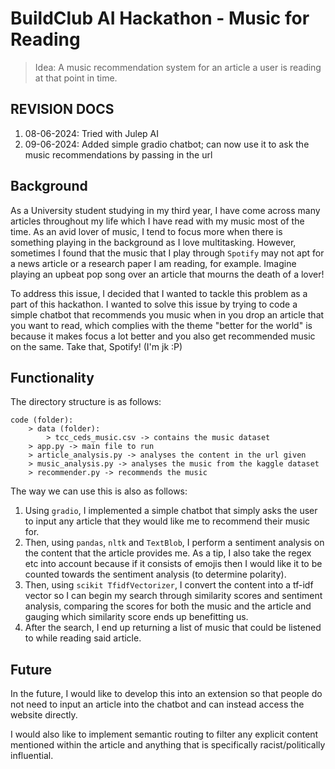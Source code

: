 # BuildClub AI Hackathon - Music for Reading

> Idea: A music recommendation system for an article a user is reading at that point in time.

## REVISION DOCS

1. 08-06-2024: Tried with Julep AI
2. 09-06-2024: Added simple gradio chatbot; can now use it to ask the music recommendations by passing in the url


## Background

As a University student studying in my third year, I have come across many articles throughout my life which I have read with my music most of the time. As an avid lover of music, I tend to focus more when there is something playing in the background as I love multitasking. However, sometimes I found that the music that I play through `Spotify` may not apt for a news article or a research paper I am reading, for example. Imagine playing an upbeat pop song over an article that mourns the death of a lover!

To address this issue, I decided that I wanted to tackle this problem as a part of this hackathon. I wanted to solve this issue by trying to code a simple chatbot that recommends you music when in you drop an article that you want to read, which complies with the theme "better for the world" is because it makes focus a lot better and you also get recommended music on the same. Take that, Spotify! (I'm jk :P)

## Functionality

The directory structure is as follows:

``` (Drawing)
code (folder):
    > data (folder):
        > tcc_ceds_music.csv -> contains the music dataset
    > app.py -> main file to run
    > article_analysis.py -> analyses the content in the url given
    > music_analysis.py -> analyses the music from the kaggle dataset
    > recommender.py -> recommends the music
```

The way we can use this is also as follows:

1. Using `gradio`, I implemented a simple chatbot that simply asks the user to input any article that they would like me to recommend their music for.
2. Then, using `pandas`, `nltk` and `TextBlob`, I perform a sentiment analysis on the content that the article provides me. As a tip, I also take the regex etc into account because if it consists of emojis then I would like it to be counted towards the sentiment analysis (to determine polarity).
3. Then, using `scikit TfidfVectorizer`, I convert the content into a tf-idf vector so I can begin my search through similarity scores and sentiment analysis, comparing the scores for both the music and the article and gauging which similarity score ends up benefitting us.
4. After the search, I end up returning a list of music that could be listened to while reading said article.

## Future

In the future, I would like to develop this into an extension so that people do not need to input an article into the chatbot and can instead access the website directly.

I would also like to implement semantic routing to filter any explicit content mentioned within the article and anything that is specifically racist/politically influential.

